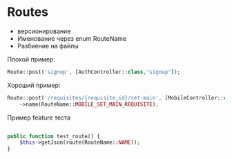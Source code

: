 # Routes

- версионирование 
- Именование через enum RouteName
- Разбиение на файлы

Плохой пример:
```php
Route::post('signup', [AuthController::class,"signup"]);
```

Хороший пример:
```php
Route::post('/requisites/{requisite_id}/set-main', [MobileController::class, 'set_main'])
    ->name(RouteName::MOBILE_SET_MAIN_REQUISITE);
```


Пример feature теста
```php

public function test_route() {
    $this->getJson(route(RouteName::NAME));
}

```